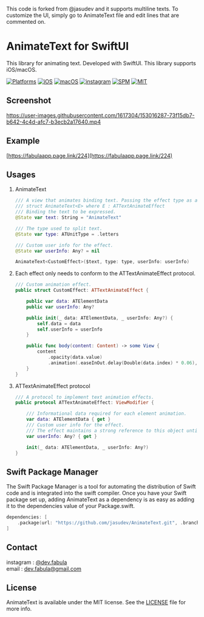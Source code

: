 This code is forked from @jasudev and it supports multiline texts. To customize the UI, simply go to AnimateText file and edit lines that are commented on.





# **AnimateText for SwiftUI**
This library for animating text. Developed with SwiftUI. This library supports iOS/macOS.

[![Platforms](https://img.shields.io/badge/Platforms-iOS%20%7C%20macOS-blue?style=flat-square)](https://developer.apple.com/macOS)
[![iOS](https://img.shields.io/badge/iOS-14.0-blue.svg)](https://developer.apple.com/iOS)
[![macOS](https://img.shields.io/badge/macOS-11.0-blue.svg)](https://developer.apple.com/macOS)
[![instagram](https://img.shields.io/badge/instagram-@dev.fabula-orange.svg?style=flat-square)](https://www.instagram.com/dev.fabula)
[![SPM](https://img.shields.io/badge/SPM-compatible-red?style=flat-square)](https://developer.apple.com/documentation/swift_packages/package/)
[![MIT](https://img.shields.io/badge/licenses-MIT-red.svg)](https://opensource.org/licenses/MIT)  

## Screenshot
https://user-images.githubusercontent.com/1617304/153016287-73f15db7-b642-4c4d-afc7-b3ecb2a17640.mp4

## Example
[https://fabulaapp.page.link/224](https://fabulaapp.page.link/224)

## Usages
1. AnimateText
    ```swift
    /// A view that animates binding text. Passing the effect type as a generic.
    /// struct AnimateText<E> where E : ATTextAnimateEffect
    /// Binding the text to be expressed.
    @State var text: String = "AnimateText"
    
    /// The type used to split text.
    @State var type: ATUnitType = .letters
    
    /// Custom user info for the effect.
    @State var userInfo: Any? = nil
    
    AnimateText<CustomEffect>($text, type: type, userInfo: userInfo)
    
    ```

2. Each effect only needs to conform to the ATTextAnimateEffect protocol.
    ```swift
    /// Custom animation effect.
    public struct CustomEffect: ATTextAnimateEffect {

        public var data: ATElementData
        public var userInfo: Any?

        public init(_ data: ATElementData, _ userInfo: Any?) {
            self.data = data
            self.userInfo = userInfo
        }

        public func body(content: Content) -> some View {
            content
                .opacity(data.value)
                .animation(.easeInOut.delay(Double(data.index) * 0.06), value: data.value)
        }
    }
    ```
    
3. ATTextAnimateEffect protocol
    ```swift
    /// A protocol to implement text animation effects.
    public protocol ATTextAnimateEffect: ViewModifier {

        /// Informational data required for each element animation.
        var data: ATElementData { get }
        /// Custom user info for the effect.
        /// The effect maintains a strong reference to this object until it (the effect) is invalidated. This parameter may be nil.
        var userInfo: Any? { get }

        init(_ data: ATElementData, _ userInfo: Any?)
    }
    
    ```
## Swift Package Manager
The Swift Package Manager is a tool for automating the distribution of Swift code and is integrated into the swift compiler. Once you have your Swift package set up, adding AnimateText as a dependency is as easy as adding it to the dependencies value of your Package.swift.

```swift
dependencies: [
    .package(url: "https://github.com/jasudev/AnimateText.git", .branch("main"))
]
```

## Contact
instagram : [@dev.fabula](https://www.instagram.com/dev.fabula)  
email : [dev.fabula@gmail.com](mailto:dev.fabula@gmail.com)

## License
AnimateText is available under the MIT license. See the [LICENSE](LICENSE) file for more info.
